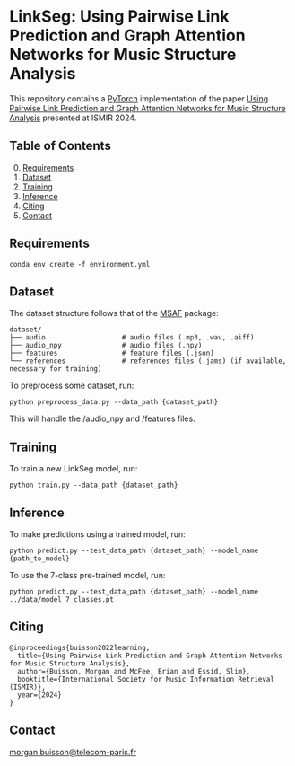 # LinkSeg: Using Pairwise Link Prediction and Graph Attention Networks for Music Structure Analysis
This repository contains a [PyTorch](http://pytorch.org/) implementation of the paper [Using Pairwise Link Prediction and Graph Attention Networks for Music Structure Analysis](https://hal.science/hal-04665063/) 
presented at ISMIR 2024.

## Table of Contents
0. [Requirements](#requirements)
0. [Dataset](#dataset)
0. [Training](#training)
0. [Inference](#inference)
0. [Citing](#citing)
0. [Contact](#contact)

## Requirements
```
conda env create -f environment.yml
```

## Dataset
The dataset structure follows that of the [MSAF](https://ismir2015.ismir.net/LBD/LBD30.pdf) package:
```
dataset/
├── audio                   # audio files (.mp3, .wav, .aiff)
├── audio_npy               # audio files (.npy)
├── features                # feature files (.json)
└── references              # references files (.jams) (if available, necessary for training)
```

To preprocess some dataset, run:
```
python preprocess_data.py --data_path {dataset_path}
```
This will handle the /audio_npy and /features files. 

## Training
To train a new LinkSeg model, run:
```
python train.py --data_path {dataset_path}
```

## Inference
To make predictions using a trained model, run:
```
python predict.py --test_data_path {dataset_path} --model_name {path_to_model}
```

To use the 7-class pre-trained model, run:
```
python predict.py --test_data_path {dataset_path} --model_name ../data/model_7_classes.pt
```

## Citing
```
@inproceedings{buisson2022learning,
  title={Using Pairwise Link Prediction and Graph Attention Networks for Music Structure Analysis},
  author={Buisson, Morgan and McFee, Brian and Essid, Slim},
  booktitle={International Society for Music Information Retrieval (ISMIR)},
  year={2024}
}
```

## Contact
morgan.buisson@telecom-paris.fr
